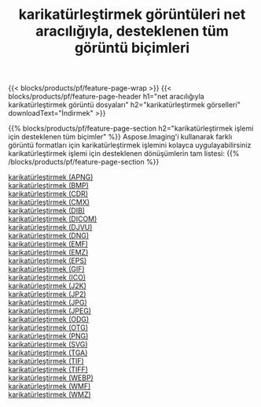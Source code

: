 ﻿---
title: karikatürleştirmek görüntüleri net aracılığıyla, desteklenen tüm görüntü biçimleri 
weight: 3920
url: /tr/net/cartoonify 
lang: tr
langdirlevel: 2
locales: zh-hans,ja,it,ru,de,es,fr,nl,id,lt,pl,pt,vi,tr,ko,zh-hant,ar,hi,th,sv,cs,uk,he
description: Aspose.Imaging'i kullanarak, net Aracılığıyla kolayca karikatürleştirmek görüntüleri oluşturabilirsiniz
---

{{< blocks/products/pf/feature-page-wrap >}}
{{< blocks/products/pf/feature-page-header h1="net aracılığıyla karikatürleştirmek görüntü dosyaları" h2="karikatürleştirmek görselleri" downloadText="İndirmek" >}}


{{% blocks/products/pf/feature-page-section  h2="karikatürleştirmek işlemi için desteklenen tüm biçimler" %}}
Aspose.Imaging'i kullanarak farklı görüntü formatları için karikatürleştirmek işlemini kolayca uygulayabilirsiniz
<br/>
karikatürleştirmek işlemi için desteklenen dönüşümlerin tam listesi:
{{% /blocks/products/pf/feature-page-section %}}
<div class="container-fluid productfamilypage bg-gray">
    <div class="convertypes bg-gray agp-content section">
        <div class="container">
		<div class="row other-converters">
		    <div class='col-md-2 other-converter remove-lp remove-rp'><a href="/imaging/tr/net/cartoonify/apng" >karikatürleştirmek (APNG)</a></div><div class='col-md-2 other-converter remove-lp remove-rp'><a href="/imaging/tr/net/cartoonify/bmp" >karikatürleştirmek (BMP)</a></div><div class='col-md-2 other-converter remove-lp remove-rp'><a href="/imaging/tr/net/cartoonify/cdr" >karikatürleştirmek (CDR)</a></div><div class='col-md-2 other-converter remove-lp remove-rp'><a href="/imaging/tr/net/cartoonify/cmx" >karikatürleştirmek (CMX)</a></div><div class='col-md-2 other-converter remove-lp remove-rp'><a href="/imaging/tr/net/cartoonify/dib" >karikatürleştirmek (DIB)</a></div><div class='col-md-2 other-converter remove-lp remove-rp'><a href="/imaging/tr/net/cartoonify/dicom" >karikatürleştirmek (DICOM)</a></div><div class='col-md-2 other-converter remove-lp remove-rp'><a href="/imaging/tr/net/cartoonify/djvu" >karikatürleştirmek (DJVU)</a></div><div class='col-md-2 other-converter remove-lp remove-rp'><a href="/imaging/tr/net/cartoonify/dng" >karikatürleştirmek (DNG)</a></div><div class='col-md-2 other-converter remove-lp remove-rp'><a href="/imaging/tr/net/cartoonify/emf" >karikatürleştirmek (EMF)</a></div><div class='col-md-2 other-converter remove-lp remove-rp'><a href="/imaging/tr/net/cartoonify/emz" >karikatürleştirmek (EMZ)</a></div><div class='col-md-2 other-converter remove-lp remove-rp'><a href="/imaging/tr/net/cartoonify/eps" >karikatürleştirmek (EPS)</a></div><div class='col-md-2 other-converter remove-lp remove-rp'><a href="/imaging/tr/net/cartoonify/gif" >karikatürleştirmek (GIF)</a></div><div class='col-md-2 other-converter remove-lp remove-rp'><a href="/imaging/tr/net/cartoonify/ico" >karikatürleştirmek (ICO)</a></div><div class='col-md-2 other-converter remove-lp remove-rp'><a href="/imaging/tr/net/cartoonify/j2k" >karikatürleştirmek (J2K)</a></div><div class='col-md-2 other-converter remove-lp remove-rp'><a href="/imaging/tr/net/cartoonify/jp2" >karikatürleştirmek (JP2)</a></div><div class='col-md-2 other-converter remove-lp remove-rp'><a href="/imaging/tr/net/cartoonify/jpg" >karikatürleştirmek (JPG)</a></div><div class='col-md-2 other-converter remove-lp remove-rp'><a href="/imaging/tr/net/cartoonify/jpeg" >karikatürleştirmek (JPEG)</a></div><div class='col-md-2 other-converter remove-lp remove-rp'><a href="/imaging/tr/net/cartoonify/odg" >karikatürleştirmek (ODG)</a></div><div class='col-md-2 other-converter remove-lp remove-rp'><a href="/imaging/tr/net/cartoonify/otg" >karikatürleştirmek (OTG)</a></div><div class='col-md-2 other-converter remove-lp remove-rp'><a href="/imaging/tr/net/cartoonify/png" >karikatürleştirmek (PNG)</a></div><div class='col-md-2 other-converter remove-lp remove-rp'><a href="/imaging/tr/net/cartoonify/svg" >karikatürleştirmek (SVG)</a></div><div class='col-md-2 other-converter remove-lp remove-rp'><a href="/imaging/tr/net/cartoonify/tga" >karikatürleştirmek (TGA)</a></div><div class='col-md-2 other-converter remove-lp remove-rp'><a href="/imaging/tr/net/cartoonify/tif" >karikatürleştirmek (TIF)</a></div><div class='col-md-2 other-converter remove-lp remove-rp'><a href="/imaging/tr/net/cartoonify/tiff" >karikatürleştirmek (TIFF)</a></div><div class='col-md-2 other-converter remove-lp remove-rp'><a href="/imaging/tr/net/cartoonify/webp" >karikatürleştirmek (WEBP)</a></div><div class='col-md-2 other-converter remove-lp remove-rp'><a href="/imaging/tr/net/cartoonify/wmf" >karikatürleştirmek (WMF)</a></div><div class='col-md-2 other-converter remove-lp remove-rp'><a href="/imaging/tr/net/cartoonify/wmz" >karikatürleştirmek (WMZ)</a></div>
                </div>
        </div>
    </div>
</div>
<br/>

